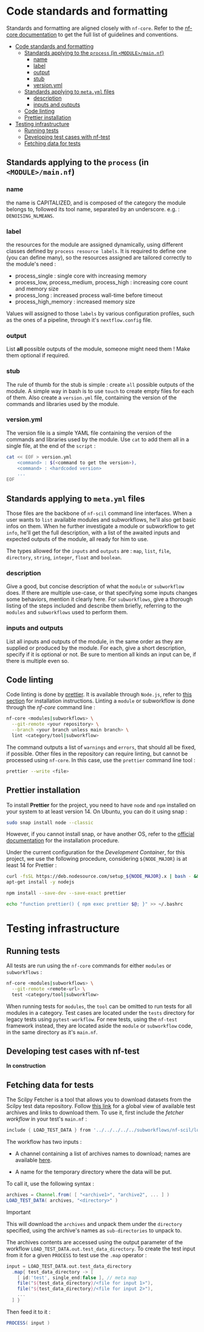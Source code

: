 
# Code standards and formatting

Standards and formatting are aligned closely with `nf-core`. Refer to the
[nf-core documentation](https://nf-co.re/docs/contributing/modules) to get the full
list of guidelines and conventions.

* [Code standards and formatting](#code-standards-and-formatting)
  * [Standards applying to the `process` (in `<MODULE>/main.nf`)](#standards-applying-to-the-process-in-modulemainnf)
    * [name](#name)
    * [label](#label)
    * [output](#output)
    * [stub](#stub)
    * [version.yml](#versionyml)
  * [Standards applying to `meta.yml` files](#standards-applying-to-metayml-files)
    * [description](#description)
    * [inputs and outputs](#inputs-and-outputs)
  * [Code linting](#code-linting)
  * [Prettier installation](#prettier-installation)
* [Testing infrastructure](#testing-infrastructure)
  * [Running tests](#running-tests)
  * [Developing test cases with nf-test](#developing-test-cases-with-nf-test)
  * [Fetching data for tests](#fetching-data-for-tests)


## Standards applying to the `process` (in `<MODULE>/main.nf`)

### name

the name is CAPITALIZED, and is composed of the category the module belongs to, followed its tool name, separated by an underscore. e.g. : `DENOISING_NLMEANS`.

### label

the resources for the module are assigned dynamically, using different classes
defined by `process resource labels`. It is required to define one (you can define
many), so the resources assigned are tailored correctly to the module's need :

- process_single : single core with increasing memory
- process_low, process_medium, process_high : increasing core count and memory size
- process_long : increased process wall-time before timeout
- process_high_memory : increased memory size

Values will assigned to those `labels` by various configuration profiles, such as
the ones of a pipeline, through it's `nextflow.config` file.

### output

List **all** possible outputs of the module, someone might need them ! Make them
optional if required.

### stub

The rule of thumb for the stub is simple : create `all` possible outputs of the
module. A simple way in bash is to use `touch` to create empty files for each of
them. Also create a `version.yml` file, containing the version of the commands and
libraries used by the module.

### version.yml

The version file is a simple YAML file containing the version of the commands and
libraries used by the module. Use `cat` to add them all in a single file, at the end
of the `script` :

```bash
cat << EOF > version.yml
    <command> : $(<command to get the version>),
    <command> : <hardcoded version>
    ...
EOF
```

## Standards applying to `meta.yml` files

Those files are the backbone of `nf-scil` command line interfaces. When a user wants
to `list` available modules and subworkflows, he'll also get basic infos on them.
When he further investigate a module or subworkflow to get `info`, he'll get the
full description, with a list of the awaited inputs and expected outputs of the
module, all ready for him to use.

The types allowed for the `inputs` and `outputs` are : `map`, `list`, `file`, `directory`, `string`,
`integer`, `float` and `boolean`.

### description

Give a good, but concise description of what the `module` or `subworkflow` does. If there
are multiple use-case, or that specifying some inputs changes some behaviors, mention it
clearly here. For `subworkflows`, give a thorough listing of the steps included and describe
them briefly, referring to the `modules` and `subworkflows` used to perform them.

### inputs and outputs

List all inputs and outputs of the module, in the same order as they are supplied
or produced by the module. For each, give a short description, specify if it is
optional or not. Be sure to mention all kinds an input can be, if there is multiple
even so.

## Code linting

Code linting is done by [prettier](https://prettier.io/). It is available through `Node.js`, refer to
[this section](#prettier-installation) for installation instructions. Linting a `module` or
subworkflow is done through the _nf-core_ command line :

```bash
nf-core <modules|subworkflows> \
  --git-remote <your repository> \
  --branch <your branch unless main branch> \
  lint <category/tool|subworkflow>
```

The command outputs a list of  `warnings` and `errors`, that should all be fixed, if possible. Other
files in the repository can require linting, but cannot be processed using `nf-core`. In this case,
use the `prettier` command line tool :

```bash
prettier --write <file>
```

## Prettier installation

To install **Prettier** for the project, you need to have `node` and `npm` installed on
your system to at least version 14. On Ubuntu, you can do it using snap :

```bash
sudo snap install node --classic
```

However, if you cannot install snap, or have another OS, refer to the
[official documentation](https://nodejs.org/en/download/package-manager/) for the installation procedure.

Under the current configuration for the _Development Container_, for this project, we use
the following procedure, considering `${NODE_MAJOR}` is at least 14 for Prettier :

```bash
curl -fsSL https://deb.nodesource.com/setup_${NODE_MAJOR}.x | bash - &&\
apt-get install -y nodejs

npm install --save-dev --save-exact prettier

echo "function prettier() { npm exec prettier $@; }" >> ~/.bashrc
```

# Testing infrastructure

## Running tests

All tests are run using the `nf-core` commands for either `modules` or `subworkflows` :

```bash
nf-core <modules|subworkflows> \
  --git-remote <remote-url> \
  test <category/tool|subworkflow>
```

When running tests for `modules`, the `tool` can be omitted to run tests for all modules in a category. Test
cases are located under the `tests` directory for legacy tests using `pytest-workflow`. For new tests, using the
`nf-test` framework instead, they are located aside the `module` or `subworkflow` code, in the same directory as
it's `main.nf`.

## Developing test cases with nf-test

**In construction**

## Fetching data for tests

The Scilpy Fetcher is a tool that allows you to download datasets from the Scilpy test data
repository. Follow [this link](./TEST_DATA.md) for a global view of available test archives and links to download them. To use it, first include the _fetcher workflow_ in your test's `main.nf` :

```groovy
include { LOAD_TEST_DATA } from '../../../../../subworkflows/nf-scil/load_test_data/main'
```

The workflow has two inputs :

- A channel containing a list of archives names to download; names are available [here](./TEST_DATA.md).

- A name for the temporary directory where the data will be put.

To call it, use the following syntax :

```groovy
archives = Channel.from( [ "<archive1>", "archive2", ... ] )
LOAD_TEST_DATA( archives, "<directory>" )
```

> [!IMPORTANT]
> This will download the `archives` and unpack them under the `directory`
> specified, using the archive's names as `sub-directories` to unpack to.

The archives contents are accessed using the output parameter of the workflow
`LOAD_TEST_DATA.out.test_data_directory`. To create the test input from it for
a given `PROCESS` to test use the `.map` operator :

```groovy
input = LOAD_TEST_DATA.out.test_data_directory
  .map{ test_data_directory -> [
    [ id:'test', single_end:false ], // meta map
    file("${test_data_directory}/<file for input 1>"),
    file("${test_data_directory}/<file for input 2>"),
    ...
  ] }
```

Then feed it to it :

```groovy
PROCESS( input )
```
